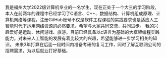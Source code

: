 我是福州大学2022级计算机专业的一名学生，现在正处于一个大三的学习阶段，本人在前两年的课程中已经学习了C语言、C++、数据结构、计算机组成原理、计算机网络等课程，注册GitHub账号不仅是软件工程课程的实践要求也是适应人工智能时代下运用网络资源的必然要求，希望与大家共同交流，共同进步。
我的兴趣爱好是运动、休闲游戏、旅游。目前已经具备以c语言为基础的大框架编程实践能力，对未来人工智能的发展有着比较大的兴趣，希望能够进一步学习相关的知识。
未来3年打算在后面一段时间内准备考研的复习工作，同时了解互联网公司的招聘需求，为以后就业打好基础。
